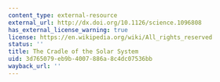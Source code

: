 ```yaml
---
content_type: external-resource
external_url: http://dx.doi.org/10.1126/science.1096808
has_external_license_warning: true
license: https://en.wikipedia.org/wiki/All_rights_reserved
status: ''
title: The Cradle of the Solar System
uid: 3d765079-eb9b-4007-886a-8c4dc07536bb
wayback_url: ''
---
```

